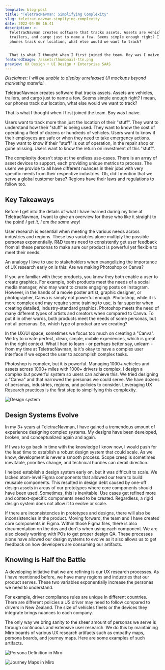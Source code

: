 ```yaml
---
template: blog-post
title: "TeletracNavman: Simplifying Complexity"
slug: teletrac-navman-simplfying-complexity
date: 2022-04-06 16:41
description: >-
  TeletracNavman creates software that tracks assets. Assets are vehicles,
  trailers, and cargo just to name a few. Seems simple enough right? I mean, our
  phones track our location, what else would we want to track?


  That is what I thought when I first joined the team. Boy was I naive.
featuredImage: /assets/thumbnail-ttn.png
preview: UX Design • UI Design • Enterprise SAAS
---
```

*Disclaimer: I will be unable to display unreleased UI mockups beyond marketing material.*

TeletracNavman creates software that tracks assets. Assets are vehicles, trailers, and cargo just to name a few. Seems simple enough right? I mean, our phones track our location, what else would we want to track?

That is what I thought when I first joined the team. Boy was I naive.

Users want to track more than just the location of their "stuff". They want to understand how their "stuff" is being used. They want to know the cost of operating a fleet of dozens or hundreds of vehicles. Users want to know if their employees are safe or when they need to take emergency actions.  They want to know if their "stuff" is out of operation, in the repair shop or gone missing. Users want to know the return on investment of this "stuff". 

The complexity doesn't stop at the endless use-cases. There is an array of asset devices to support, each providing unique metrics to process. The users we provide to all have different nuances in their jobs with very specific needs from their respective industries. Oh, did I mention that we serve a global customer base? Regions have their laws and regulations to follow too.

## Key Takeaways

Before I get into the details of what I have learned during my time at TeletracNavman, I want to give an overview for those who like it straight to the point! *I get it, I am the same way!*

User research is essential when meeting the various needs across industries and regions. These two variables alone multiply the possible personas exponentially. R&D teams need to consistently get user feedback from all these personas to make sure our product is powerful yet flexible to meet their needs.

An analogy I love to use to stakeholders when evangelizing the importance of UX research early on is this: Are we making Photoshop or Canva?

If you are familiar with these products, you know they both enable a user to create graphics. For example, both products meet the needs of a social media manager, who may want to create engaging posts on Instagram. However, in the hands of a movie poster artist, graphic designer, or photographer, Canva is simply not powerful enough. Photoshop, while it is more complex and may require some training to use, is far superior when creating detailed, industry-standard graphics. Photoshop meets the need of many different types of artists and creators when compared to Canva. To put it in other words, both products meet the needs of some personas, but not all personas. So, which type of product are we creating?

In the UX/UI space, sometimes we focus too much on creating a "Canva". We try to create perfect, clean, simple, mobile experiences, which is great in the right context. What I had to learn - or perhaps better say, unlearn - from my time at TeletracNavman, is it's okay to have a complex user interface if we expect the user to accomplish complex tasks.

Photoshop is complex, but it is powerful. Managing 1000+ vehicles and assets across 1000+ miles with 1000+ drivers is complex. I design a complex but powerful system so users can achieve this. We tried designing a "Canva" and that narrowed the personas we could serve. We have dozens of personas, industries, regions, and policies to consider. Leveraging UX Research practices is the first step to simplifying this complexity. 

![Design system](/assets/balazs-ketyi-9vzorkfbsmm-unsplash.jpg "Photo by Balázs Kétyi on Unsplash")

## Design Systems Evolve

In my 3+ years at TeletracNavman, I have gained a tremendous amount of experience designing complex systems. My designs have been developed, broken, and conceptualized again and again. 

If I was to go back in time with the knowledge I know now, I would push for the lead time to establish a robust design system that could scale. As we know, development is never a smooth process. Scope creep is sometimes inevitable, priorities change, and technical hurdles can derail direction.

I helped establish a design system early on, but it was difficult to scale. We lacked atom-level Figma components that allowed our team to build reusable components. This resulted in design debt caused by one-off design assets in areas of our prototypes where core components should have been used. Sometimes, this is inevitable. Use cases get refined more and context-specific components need to be created. Regardless, a rigid design system does not allow it to evolve or scale.

If there are inconsistencies in prototypes and designs, there will also be inconsistencies in the product. Moving forward, the team and I have created core components in Figma. Within those Figma files, there is also documentation on the dos and don'ts when using each component. We are also closely working with POs to get proper design QA. These processes alone have allowed our design systems to evolve as it also allows us to get feedback on how developers are consuming our artifacts.

## Knowing is Half the Battle

A developing initiative that we are refining is our UX research processes. As I have mentioned before, we have many regions and industries that our product serves. These two variables exponentially increase the personas we need to understand.

For example, driver compliance rules are unique in different countries. There are different policies a US driver may need to follow compared to drivers in New Zealand. The size of vehicles fleets or the devices they integrate brings nuances to each company. 

The only way we bring sanity to the sheer amount of personas we serve is through continuous and extensive user research. We do this by maintaining Miro boards of various UX research artifacts such as empathy maps, persona boards, and journey maps. Here are some examples of such artifacts. 

![Persona Definition in Miro](/assets/dvir-personas.png "Persona Definition in Miro")

![Journey Maps in Miro](/assets/tracking-screen-journey-maps.png "Journey Maps in Miro")